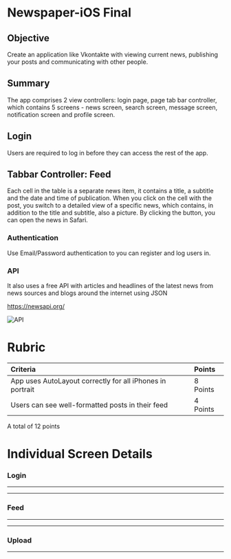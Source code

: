 # Newspaper-iOS Final

## Objective
Create an application like Vkontakte with viewing current news, publishing your posts and communicating with other people.

## Summary

The app comprises 2 view controllers: login page,  page tab bar controller, which contains 5 screens - news screen, search screen, message screen, notification screen and profile screen.

## Login

Users are required to log in before they can access the rest of the app.

## Tabbar Controller: Feed

Each cell in the table is a separate news item, it contains a title, a subtitle and the date and time of publication. When you click on the cell with the post, you switch to a detailed view of a specific news, which contains, in addition to the title and subtitle, also a picture. By clicking the button, you can open the news in Safari.

### Authentication

Use Email/Password authentication to you can register and log users in.

### API

It also uses a free API with articles and headlines of the latest news from news sources and blogs around the internet using JSON

https://newsapi.org/

![API](https://user-images.githubusercontent.com/97543628/169872158-440ab798-2c7b-43e6-b7bc-a3ab35c7c7b5.jpeg)

# Rubric 

Criteria | Points
:---|:---
App uses AutoLayout correctly for all iPhones in portrait | 8 Points
Users can see well-formatted posts in their feed | 4 Points

A total of 12 points

# Individual Screen Details

### Login
---



---
### Feed
---



---
### Upload
---

